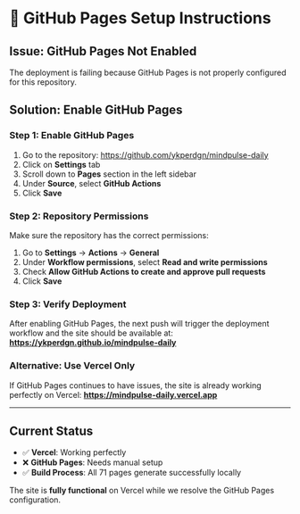 # 🔧 GitHub Pages Setup Instructions

## Issue: GitHub Pages Not Enabled
The deployment is failing because GitHub Pages is not properly configured for this repository.

## Solution: Enable GitHub Pages

### Step 1: Enable GitHub Pages
1. Go to the repository: https://github.com/ykperdgn/mindpulse-daily
2. Click on **Settings** tab
3. Scroll down to **Pages** section in the left sidebar
4. Under **Source**, select **GitHub Actions**
5. Click **Save**

### Step 2: Repository Permissions
Make sure the repository has the correct permissions:
1. Go to **Settings** → **Actions** → **General**
2. Under **Workflow permissions**, select **Read and write permissions**
3. Check **Allow GitHub Actions to create and approve pull requests**
4. Click **Save**

### Step 3: Verify Deployment
After enabling GitHub Pages, the next push will trigger the deployment workflow and the site should be available at:
**https://ykperdgn.github.io/mindpulse-daily**

### Alternative: Use Vercel Only
If GitHub Pages continues to have issues, the site is already working perfectly on Vercel:
**https://mindpulse-daily.vercel.app**

---

## Current Status
- ✅ **Vercel**: Working perfectly
- ❌ **GitHub Pages**: Needs manual setup
- ✅ **Build Process**: All 71 pages generate successfully locally

The site is **fully functional** on Vercel while we resolve the GitHub Pages configuration.
